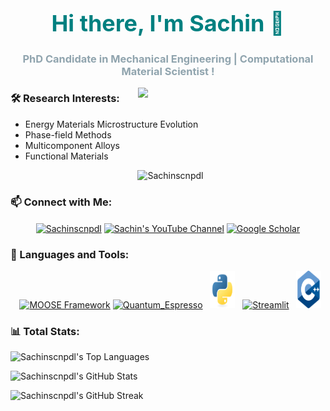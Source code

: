 <h1 align="center" style="color: #008080; font-size: 36px;">Hi there, I'm Sachin 👋</h1>
<h3 align="center" style="color: #90A4AE;">PhD Candidate in Mechanical Engineering |  Computational Material Scientist !</h3>

<a href="https://app.daily.dev/Sachinscnpdl" style="text-align: center;"><img align="right" src="YOUR_DEV_CARD_IMAGE_URL" width="300" alt=" "/></a>

### 🛠 Research Interests:
-   <i class="fa-solid fa-flask"></i> Energy Materials Microstructure Evolution
-   <i class="fa-solid fa-atom"></i> Phase-field Methods
-   <i class="fa-solid fa-gears"></i> Multicomponent Alloys
-   <i class="fa-solid fa-bolt"></i> Functional Materials

<p align="center"> 
  <img src="https://komarev.com/ghpvc/?username=Sachinscnpdl&label=Profile%20views&color=blueviolet&style=plastic" alt="Sachinscnpdl" /> 
</p>

### 📫 Connect with Me:
<p align="center">
  <a href="https://linkedin.com/in/Sachinscnpdl" target="_blank"><img align="center" src="https://raw.githubusercontent.com/rahuldkjain/github-profile-readme-generator/master/src/images/icons/Social/linked-in-alt.svg" alt="Sachinscnpdl" height="30" width="40" /></a>
  <a href="https://www.youtube.com/channel/UCyourchannelid" target="_blank"><img align="center" src="https://raw.githubusercontent.com/rahuldkjain/github-profile-readme-generator/master/src/images/icons/Social/youtube.svg" alt="Sachin's YouTube Channel" height="30" width="40" /></a>
  <a href="https://scholar.google.com/citations?user=AY4OacUAAAAJ&hl=en&oi=ao" target="_blank" rel="noreferrer"><img align="center" src="https://user-images.githubusercontent.com/66117993/96351903-818a8b00-1084-11eb-96f6-3a931d66fff6.png" alt="Google Scholar" width="40" height="40"/></a>
</p>

### 🧰 Languages and Tools:
<p align="center"> 
  <a href="https://www.mooseframework.org/" target="_blank" rel="noreferrer"><img src="https://upload.wikimedia.org/wikipedia/commons/a/ac/Moose_Multiphysics.png" alt="MOOSE Framework" width="100" height="60"/></a> 
   <a href="https://www.quantum-espresso.org/" target="_blank" rel="noreferrer"><img src="https://en.wikipedia.org/wiki/Quantum_ESPRESSO#/media/File:Quantum_ESPRESSO_logo.jpg" alt="Quantum_Espresso" width="40" height="60"/></a> 
  <a href="https://www.python.org/" target="_blank" rel="noreferrer"><img src="https://raw.githubusercontent.com/devicons/devicon/master/icons/python/python-original.svg" alt="Python" width="40" height="60"/></a> 
  <a href="https://streamlit.io/" target="_blank" rel="noreferrer"><img src="https://streamlit.io/images/brand/streamlit-logo-primary-colormark-darktext.png" alt="Streamlit" width="80" height="60"/></a> 
  <a href="https://isocpp.org/" target="_blank" rel="noreferrer"><img src="https://raw.githubusercontent.com/devicons/devicon/master/icons/cplusplus/cplusplus-original.svg" alt="C++" width="40" height="60"/></a>
</p>

### 📊 Total Stats:
  <img src="https://github-readme-stats.vercel.app/api/top-langs?username=Sachinscnpdl&show_icons=true&locale=en&layout=compact&title_color=ffdd57&icon_color=ff6f61&text_color=ffffff&bg_color=2b2d42" alt="Sachinscnpdl's Top Languages" />

</p>
  <img src="https://github-readme-stats.vercel.app/api?username=Sachinscnpdl&show_icons=true&locale=en&title_color=ffdd57&icon_color=ff6f61&text_color=ffffff&bg_color=2b2d42" alt="Sachinscnpdl's GitHub Stats" />
</p>

  <img src="https://github-readme-streak-stats.herokuapp.com/?user=Sachinscnpdl&theme=tokyonight" alt="Sachinscnpdl's GitHub Streak" />
</p>

